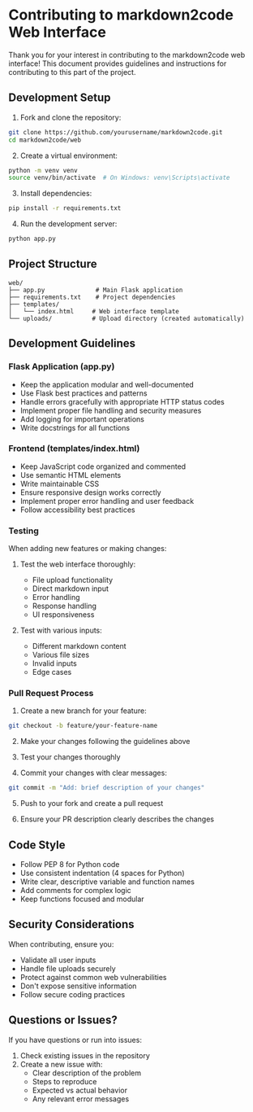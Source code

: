 # Contributing to markdown2code Web Interface

Thank you for your interest in contributing to the markdown2code web interface! This document provides guidelines and instructions for contributing to this part of the project.

## Development Setup

1. Fork and clone the repository:
```bash
git clone https://github.com/yourusername/markdown2code.git
cd markdown2code/web
```

2. Create a virtual environment:
```bash
python -m venv venv
source venv/bin/activate  # On Windows: venv\Scripts\activate
```

3. Install dependencies:
```bash
pip install -r requirements.txt
```

4. Run the development server:
```bash
python app.py
```

## Project Structure

```
web/
├── app.py              # Main Flask application
├── requirements.txt    # Project dependencies
├── templates/         
│   └── index.html     # Web interface template
└── uploads/           # Upload directory (created automatically)
```

## Development Guidelines

### Flask Application (app.py)

- Keep the application modular and well-documented
- Use Flask best practices and patterns
- Handle errors gracefully with appropriate HTTP status codes
- Implement proper file handling and security measures
- Add logging for important operations
- Write docstrings for all functions

### Frontend (templates/index.html)

- Keep JavaScript code organized and commented
- Use semantic HTML elements
- Write maintainable CSS
- Ensure responsive design works correctly
- Implement proper error handling and user feedback
- Follow accessibility best practices

### Testing

When adding new features or making changes:

1. Test the web interface thoroughly:
   - File upload functionality
   - Direct markdown input
   - Error handling
   - Response handling
   - UI responsiveness

2. Test with various inputs:
   - Different markdown content
   - Various file sizes
   - Invalid inputs
   - Edge cases

### Pull Request Process

1. Create a new branch for your feature:
```bash
git checkout -b feature/your-feature-name
```

2. Make your changes following the guidelines above

3. Test your changes thoroughly

4. Commit your changes with clear messages:
```bash
git commit -m "Add: brief description of your changes"
```

5. Push to your fork and create a pull request

6. Ensure your PR description clearly describes the changes

## Code Style

- Follow PEP 8 for Python code
- Use consistent indentation (4 spaces for Python)
- Write clear, descriptive variable and function names
- Add comments for complex logic
- Keep functions focused and modular

## Security Considerations

When contributing, ensure you:

- Validate all user inputs
- Handle file uploads securely
- Protect against common web vulnerabilities
- Don't expose sensitive information
- Follow secure coding practices

## Questions or Issues?

If you have questions or run into issues:

1. Check existing issues in the repository
2. Create a new issue with:
   - Clear description of the problem
   - Steps to reproduce
   - Expected vs actual behavior
   - Any relevant error messages
